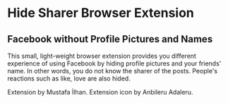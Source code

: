 # Hide Sharer Browser Extension
Facebook without Profile Pictures and Names
-------------------------------------------

This small, light-weight browser extension provides you different experience of using Facebook by hiding profile pictures and your friends' name. In other words, you do not know the sharer of the posts. People's reactions such as like, love are also hided.

Extension by Mustafa İlhan. Extension icon by Anbileru Adaleru.

